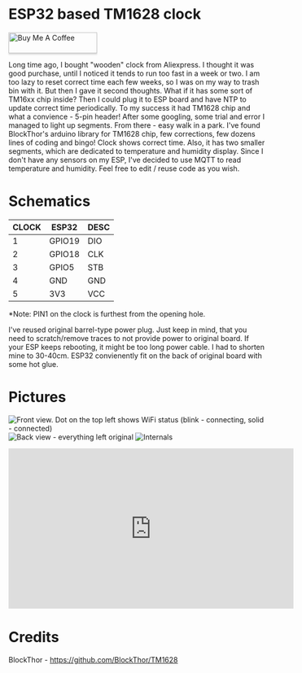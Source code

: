 # ESP32 based TM1628 clock
<a href="https://www.buymeacoffee.com/Ua0JwY9" target="_blank"><img src="https://www.buymeacoffee.com/assets/img/custom_images/orange_img.png" alt="Buy Me A Coffee" style="height: 41px !important;width: 174px !important;box-shadow: 0px 3px 2px 0px rgba(190, 190, 190, 0.5) !important;-webkit-box-shadow: 0px 3px 2px 0px rgba(190, 190, 190, 0.5) !important;" ></a>

Long time ago, I bought "wooden" clock from Aliexpress. I thought it was good purchase, until I noticed it tends to run too fast in a week or two. I am too lazy to reset correct time each few weeks, so I was on my way to trash bin with it. But then I gave it second thoughts. What if it has some sort of TM16xx chip inside? Then I could plug it to ESP board and have NTP to update correct time periodically. To my success it had TM1628 chip and what a convience - 5-pin header! After some googling, some trial and error I managed to light up segments. From there - easy walk in a park. I've found BlockThor's arduino library for TM1628 chip, few corrections, few dozens lines of coding and bingo! Clock shows correct time. Also, it has two smaller segments, which are dedicated to temperature and humidity display. Since I don't have any sensors on my ESP, I've decided to use MQTT to read temperature and humidity. Feel free to edit / reuse code as you wish.

# Schematics
| CLOCK | ESP32 | DESC |
|--|--|--|
| 1 | GPIO19 | DIO
| 2 | GPIO18 | CLK
| 3 | GPIO5 | STB
| 4 | GND | GND
| 5 | 3V3 | VCC

*Note: PIN1 on the clock is furthest from the opening hole.

I've reused original barrel-type power plug. Just keep in mind, that you need to scratch/remove traces to not provide power to original board. If your ESP keeps rebooting, it might be too long power cable. I had to shorten mine to 30-40cm. ESP32 convienently fit on the back of original board with some hot glue.

# Pictures
![Front view. Dot on the top left shows WiFi status (blink - connecting, solid - connected)](https://github.com/algirdasc/esp32-tm1628-clock/blob/main/images/PXL_20210718_091041986.jpg?raw=true)
![Back view - everything left original](https://raw.githubusercontent.com/algirdasc/esp32-tm1628-clock/2ef13ceda851d19b989a2aa9e025265446dd1471/images/PXL_20210718_091051398.jpg)
![Internals](https://github.com/algirdasc/esp32-tm1628-clock/blob/main/images/PXL_20210718_090950436.jpg?raw=true)
<iframe width="560" height="315" src="https://www.youtube.com/embed/d8kvp0go3O0" title="YouTube video player" frameborder="0" allow="accelerometer; autoplay; clipboard-write; encrypted-media; gyroscope; picture-in-picture" allowfullscreen></iframe>

# Credits
BlockThor - https://github.com/BlockThor/TM1628
